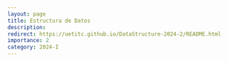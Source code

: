 ```yaml
---
layout: page
title: Estructura de Datos
description:
redirect: https://uetitc.github.io/DataStructure-2024-2/README.html
importance: 2
category: 2024-I
---
```

